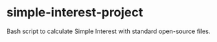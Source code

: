# simple-interest-project
Bash script to calculate Simple Interest with standard open-source files.
